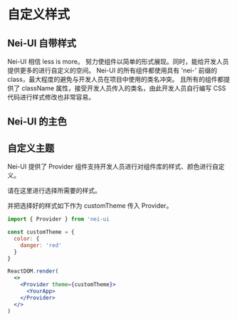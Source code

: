 <main>

# 自定义样式

## Nei-UI 自带样式

<desc>Nei-UI 相信 less is more。</desc>
<desc>努力使组件以简单的形式展现。同时，能给开发人员提供更多的进行自定义的空间。</desc>
<desc>Nei-UI 的所有组件都使用具有 'nei-' 前缀的 class，最大程度的避免与开发人员在项目中使用的类名冲突。</desc>
<desc>且所有的组件都提供了 className 属性，接受开发人员传入的类名，由此开发人员自行编写 CSS 代码进行样式修改也非常容易。</desc>

## Nei-UI 的主色

<div style='margin-top: 15px;'>

<ColorBox color='#fff' name='background' bordercolor/>
<ColorBox color='#000' name='foreground' fontColor='rgba(255,255,255,0.8)'/>
<ColorBox color='#4bf' name='primary'/>
<ColorBox color='#5c1' name='success'/>
<ColorBox color='#f11' name='danger'/>
<ColorBox color='#fa2' name='warning'/>

</div>

## 自定义主题

<desc>Nei-UI 提供了 Provider 组件支持开发人员进行对组件库的样式、颜色进行自定义。</desc>

<desc>请在<Link to='/customization'>这里</Link>进行选择所需要的样式。</desc>

<desc>并把选择好的样式如下作为 customTheme 传入 Provider。</desc>

```jsx
import { Provider } from 'nei-ui

const customTheme = {
  color: {
    danger: 'red'
  }
}

ReactDOM.render(
  <>
    <Provider theme={customTheme}>
      <YourApp>
    </Provider>
  </>
)
```

</main>
